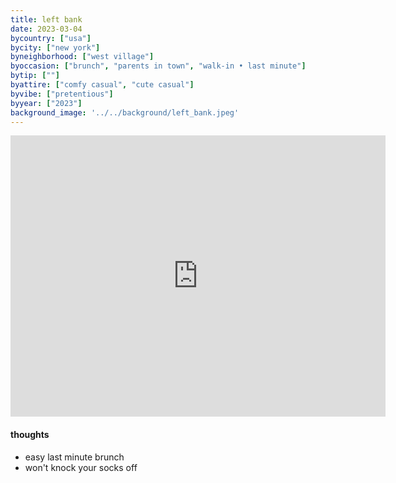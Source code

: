 ```yaml
---
title: left bank
date: 2023-03-04
bycountry: ["usa"]
bycity: ["new york"]
byneighborhood: ["west village"]
byoccasion: ["brunch", "parents in town", "walk-in • last minute"]
bytip: [""]
byattire: ["comfy casual", "cute casual"]
byvibe: ["pretentious"]
byyear: ["2023"]
background_image: '../../background/left_bank.jpeg'
---
```


<iframe src="https://www.google.com/maps/embed?pb=!1m18!1m12!1m3!1d3023.2216712395366!2d-74.0069539!3d40.7351476!2m3!1f0!2f0!3f0!3m2!1i1024!2i768!4f13.1!3m3!1m2!1s0x89c259bd431aa4d9%3A0x9ce3b70d11885019!2sLeft%20Bank!5e0!3m2!1sen!2sus!4v1705599143734!5m2!1sen!2sus" width="600" height="450" style="border:0;" allowfullscreen="" loading="lazy" referrerpolicy="no-referrer-when-downgrade"></iframe>

#### thoughts
* easy last minute brunch
* won't knock your socks off